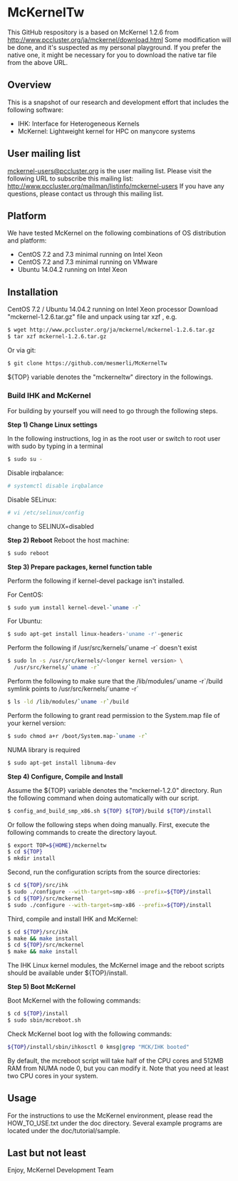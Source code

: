 McKernelTw
==========
This GitHub respository is a based on McKernel 1.2.6 from http://www.pccluster.org/ja/mckernel/download.html
Some modification will be done, and it's suspected as my personal playground.
If you prefer the native one, it might be necessary for you to download the native tar file from the above URL.

Overview
--------
This is a snapshot of our research and development effort that includes
the following software:
 - IHK: Interface for Heterogeneous Kernels
 - McKernel: Lightweight kernel for HPC on manycore systems

User mailing list
-----------------
mckernel-users@pccluster.org is the user mailing list.
Please visit the following URL to subscribe this mailing list:
   http://www.pccluster.org/mailman/listinfo/mckernel-users
If you have any questions, please contact us through this mailing list.

Platform
--------
We have tested McKernel on the following combinations of OS distribution and
platform:
* CentOS 7.2 and 7.3 minimal running on Intel Xeon
* CentOS 7.2 and 7.3 minimal running on VMware
* Ubuntu 14.04.2 running on Intel Xeon

Installation
------------
CentOS 7.2 / Ubuntu 14.04.2 running on Intel Xeon processor
Download "mckernel-1.2.6.tar.gz" file and unpack using tar xzf <filename>,
e.g.
```Bash
$ wget http://www.pccluster.org/ja/mckernel/mckernel-1.2.6.tar.gz
$ tar xzf mckernel-1.2.6.tar.gz
```
Or via git:
```Bash
$ git clone https://github.com/mesmerli/McKernelTw
```
${TOP} variable denotes the "mckerneltw" directory in the followings.

### Build IHK and McKernel
For building by yourself you will need to go through the following steps.

**Step 1) Change Linux settings**

In the following instructions, log in as the root user or switch to root 
user with sudo by typing in a terminal
```Bash
$ sudo su -
```
Disable irqbalance:
```Bash
# systemctl disable irqbalance
```
Disable SELinux:
```Bash
# vi /etc/selinux/config
```
change to SELINUX=disabled

**Step 2) Reboot**
Reboot the host machine:
```Bash
$ sudo reboot
```
**Step 3) Prepare packages, kernel function table**

Perform the following if kernel-devel package isn't installed.

For CentOS:
```Bash
$ sudo yum install kernel-devel-`uname -r`
```
For Ubuntu:
```Bash
$ sudo apt-get install linux-headers-'uname -r'-generic
```
Perform the following if /usr/src/kernels/\`uname -r\` doesn't exist
```Bash
$ sudo ln -s /usr/src/kernels/<longer kernel version> \
  /usr/src/kernels/`uname -r`
```
Perform the following to make sure that the
/lib/modules/\`uname -r\`/build symlink points to /usr/src/kernels/\`uname -r\`
```Bash
$ ls -ld /lib/modules/`uname -r`/build
```
Perform the following to grant read permission to the System.map
file of your kernel version:
```Bash
$ sudo chmod a+r /boot/System.map-`uname -r`
```
NUMA library is required
```Bash
$ sudo apt-get install libnuma-dev 
```
**Step 4) Configure, Compile and Install**

Assume the ${TOP} variable denotes the "mckernel-1.2.0" directory.
Run the following command when doing automatically with our script.
```Bash
$ config_and_build_smp_x86.sh ${TOP} ${TOP}/build ${TOP}/install
```
Or follow the following steps when doing manually.
First, execute the following commands to create the directory
layout.
```Bash
$ export TOP=${HOME}/mckerneltw
$ cd ${TOP}
$ mkdir install
```
Second, run the configuration scripts from the source directories:
```Bash
$ cd ${TOP}/src/ihk
$ sudo ./configure --with-target=smp-x86 --prefix=${TOP}/install
$ cd ${TOP}/src/mckernel
$ sudo ./configure --with-target=smp-x86 --prefix=${TOP}/install
```
Third, compile and install IHK and McKernel:
```Bash
$ cd ${TOP}/src/ihk
$ make && make install
$ cd ${TOP}/src/mckernel
$ make && make install
```
The IHK Linux kernel modules, the McKernel image and the reboot scripts
should be available under ${TOP}/install.

**Step 5) Boot McKernel**

Boot McKernel with the following commands:
```Bash
$ cd ${TOP}/install
$ sudo sbin/mcreboot.sh
```
Check McKernel boot log with the following commands:
```Bash
${TOP}/install/sbin/ihkosctl 0 kmsg|grep "MCK/IHK booted"
```
By default, the mcreboot script will take half of the CPU cores and
512MB RAM from NUMA node 0, but you can modify it. Note that you
need at least two CPU cores in your system.

Usage
-----
For the instructions to use the McKernel environment, please read the
HOW_TO_USE.txt under the doc directory.  Several example programs are located
under the doc/tutorial/sample.

Last but not least
------------------
Enjoy,
	McKernel Development Team
